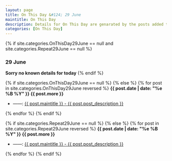 ```yaml
---
layout: page
title: On This Day &#124; 29 June
maintitle: On This Day
description: Details for On This Day are genarated by the posts added to the website so the content is subject to changes/updates over time.
categories: [On This Day]
---
```


{% if site.categories.OnThisDay29June == null and site.categories.Repeat29June == null %}
<h3>29 June</h3>
<strong>Sorry no known details for today</strong>
{% endif %}

{% if site.categories.OnThisDay29June == null %}
{% else %}
{% for post in site.categories.OnThisDay29June reversed %}
<strong>{{ post.date | date: "%e %B %Y" }} {{ post.more }}</strong>
<ul>
<li> ——: <a href="{{ post.url }}">{{ post.maintitle }} - {{ post.post_description }}</a></li>
</ul>
{% endfor %}
{% endif %}

{% if site.categories.Repeat29June == null %}
{% else %}
{% for post in site.categories.Repeat29June reversed %}
<strong>{{ post.date | date: "%e %B %Y" }} {{ post.more }}</strong>
<ul>
<li> ——: <a href="{{ post.url }}">{{ post.maintitle }} - {{ post.post_description }}</a></li>
</ul>
{% endfor %}
{% endif %}
